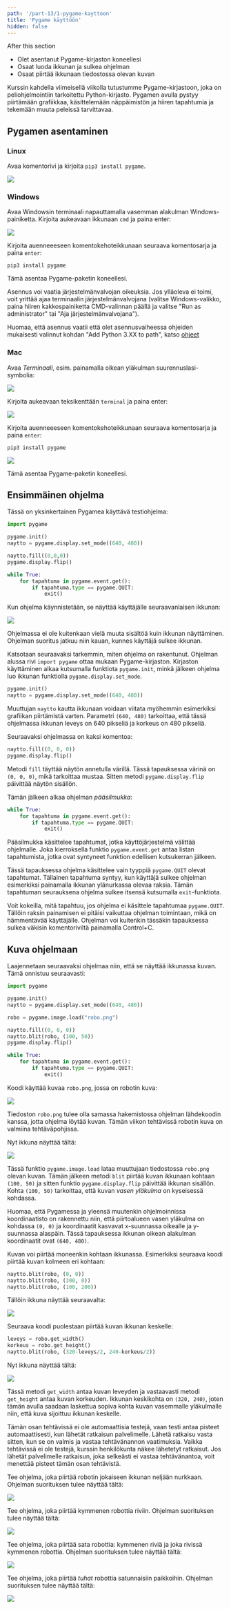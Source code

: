 ```yaml
---
path: '/part-13/1-pygame-kayttoon'
title: 'Pygame käyttöön'
hidden: false
---
```


<text-box variant='learningObjectives' name="Learning objectives">

After this section

- Olet asentanut Pygame-kirjaston koneellesi
- Osaat luoda ikkunan ja sulkea ohjelman
- Osaat piirtää ikkunaan tiedostossa olevan kuvan

</text-box>

Kurssin kahdella viimeisellä viikolla tutustumme Pygame-kirjastoon, joka on peliohjelmointiin tarkoitettu Python-kirjasto. Pygamen avulla pystyy piirtämään grafiikkaa, käsittelemään näppäimistön ja hiiren tapahtumia ja tekemään muuta peleissä tarvittavaa.

## Pygamen asentaminen

### Linux

Avaa komentorivi ja kirjoita `pip3 install pygame`.

<img src="pygame_linux.png">

### Windows

Avaa Windowsin terminaali napauttamalla vasemman alakulman Windows-painiketta. Kirjoita aukeavaan ikkunaan `cmd` ja paina enter:

<img src="13_1_1.png">

Kirjoita auenneeeseen komentokehoteikkunaan seuraava komentosarja ja paina `enter`:

`pip3 install pygame`

Tämä asentaa Pygame-paketin koneellesi.

Asennus voi vaatia järjestelmänvalvojan oikeuksia. Jos ylläoleva ei toimi, voit yrittää ajaa terminaalin järjestelmänvalvojana (valitse Windows-valikko, paina hiiren kakkospainiketta CMD-valinnan päällä ja valitse "Run as administrator" tai "Aja järjestelmänvalvojana").

Huomaa, että asennus vaatii että olet asennusvaiheessa ohjeiden mukaisesti valinnut kohdan "Add Python 3.XX to path", katso [ohjeet](https://www.mooc.fi/fi/installation/vscode#python3)

### Mac

Avaa _Terminaali_, esim. painamalla oikean yläkulman suurennuslasi-symbolia:

<img src="13-1-2.png">

 Kirjoita aukeavaan teksikenttään `terminal` ja paina enter:

<img src="13-1-3.png">

Kirjoita auenneeeseen komentokehoteikkunaan seuraava komentosarja ja paina `enter`:

`pip3 install pygame`

<img src="13-1-4.png">


Tämä asentaa Pygame-paketin koneellesi.

## Ensimmäinen ohjelma

Tässä on yksinkertainen Pygamea käyttävä testiohjelma:

```python
import pygame

pygame.init()
naytto = pygame.display.set_mode((640, 480))

naytto.fill((0,0,0))
pygame.display.flip()

while True:
    for tapahtuma in pygame.event.get():
        if tapahtuma.type == pygame.QUIT:
            exit()
```

Kun ohjelma käynnistetään, se näyttää käyttäjälle seuraavanlaisen ikkunan:

<img src="pygame_eka.gif">

Ohjelmassa ei ole kuitenkaan vielä muuta sisältöä kuin ikkunan näyttäminen. Ohjelman suoritus jatkuu niin kauan, kunnes käyttäjä sulkee ikkunan.

Katsotaan seuraavaksi tarkemmin, miten ohjelma on rakentunut. Ohjelman alussa rivi `import pygame` ottaa mukaan Pygame-kirjaston. Kirjaston käyttäminen alkaa kutsumalla funktiota `pygame.init`, minkä jälkeen ohjelma luo ikkunan funktiolla `pygame.display.set_mode`.

```python
pygame.init()
naytto = pygame.display.set_mode((640, 480))
```

Muuttujan `naytto` kautta ikkunaan voidaan viitata myöhemmin esimerkiksi grafiikan piirtämistä varten. Parametri `(640, 480)` tarkoittaa, että tässä ohjelmassa ikkunan leveys on 640 pikseliä ja korkeus on 480 pikseliä.

Seuraavaksi ohjelmassa on kaksi komentoa:

```python
naytto.fill((0, 0, 0))
pygame.display.flip()
```

Metodi `fill` täyttää näytön annetulla värillä. Tässä tapauksessa värinä on `(0, 0, 0)`, mikä tarkoittaa mustaa. Sitten metodi `pygame.display.flip` päivittää näytön sisällön.

Tämän jälkeen alkaa ohjelman _pääsilmukka_:

```python
while True:
    for tapahtuma in pygame.event.get():
        if tapahtuma.type == pygame.QUIT:
            exit()
```

Pääsilmukka käsittelee tapahtumat, jotka käyttöjärjestelmä välittää ohjelmalle. Joka kierroksella funktio `pygame.event.get` antaa listan tapahtumista, jotka ovat syntyneet funktion edellisen kutsukerran jälkeen.

Tässä tapauksessa ohjelma käsittelee vain tyyppiä `pygame.QUIT` olevat tapahtumat. Tällainen tapahtuma syntyy, kun käyttäjä sulkee ohjelman esimerkiksi painamalla ikkunan ylänurkassa olevaa raksia. Tämän tapahtuman seurauksena ohjelma sulkee itsensä kutsumalla `exit`-funktiota.

Voit kokeilla, mitä tapahtuu, jos ohjelma ei käsittele tapahtumaa `pygame.QUIT`. Tällöin raksin painamisen ei pitäisi vaikuttaa ohjelman toimintaan, mikä on hämmentävää käyttäjälle. Ohjelman voi kuitenkin tässäkin tapauksessa sulkea väkisin komentoriviltä painamalla Control+C.

## Kuva ohjelmaan

Laajennetaan seuraavaksi ohjelmaa niin, että se näyttää ikkunassa kuvan. Tämä onnistuu seuraavasti:

```python
import pygame

pygame.init()
naytto = pygame.display.set_mode((640, 480))

robo = pygame.image.load("robo.png")

naytto.fill((0, 0, 0))
naytto.blit(robo, (100, 50))
pygame.display.flip()

while True:
    for tapahtuma in pygame.event.get():
        if tapahtuma.type == pygame.QUIT:
            exit()
```

Koodi käyttää kuvaa `robo.png`, jossa on robotin kuva:

<img src="robo.png">

Tiedoston `robo.png` tulee olla samassa hakemistossa ohjelman lähdekoodin kanssa, jotta ohjelma löytää kuvan. Tämän viikon tehtävissä robotin kuva on valmiina tehtäväpohjissa.

Nyt ikkuna näyttää tältä:

<img src="pygame_kuva.gif">

Tässä funktio `pygame.image.load` lataa muuttujaan tiedostossa `robo.png` olevan kuvan. Tämän jälkeen metodi `blit` piirtää kuvan ikkunaan kohtaan `(100, 50)` ja sitten funktio `pygame.display.flip` päivittää ikkunan sisällön. Kohta `(100, 50)` tarkoittaa, että kuvan _vasen yläkulma_  on kyseisessä kohdassa.

Huomaa, että Pygamessa ja yleensä muutenkin ohjelmoinnissa koordinaatisto on rakennettu niin, että piirtoalueen vasen yläkulma on kohdassa `(0, 0)` ja koordinaatit kasvavat x-suunnassa oikealle ja y-suunnassa alaspäin. Tässä tapauksessa ikkunan oikean alakulman koordinaatit ovat `(640, 480)`.

Kuvan voi piirtää moneenkin kohtaan ikkunassa. Esimerkiksi seuraava koodi piirtää kuvan kolmeen eri kohtaan:

```python
naytto.blit(robo, (0, 0))
naytto.blit(robo, (300, 0))
naytto.blit(robo, (100, 200))
```

Tällöin ikkuna näyttää seuraavalta:

<img src="pygame_kuva2.gif">

Seuraava koodi puolestaan piirtää kuvan ikkunan keskelle:

```python
leveys = robo.get_width()
korkeus = robo.get_height()
naytto.blit(robo, (320-leveys/2, 240-korkeus/2))
```

Nyt ikkuna näyttää tältä:

<img src="pygame_kuva3.gif">

Tässä metodi `get_width` antaa kuvan leveyden ja vastaavasti metodi `get_height` antaa kuvan korkeuden. Ikkunan keskikohta on `(320, 240)`, joten tämän avulla saadaan laskettua sopiva kohta kuvan vasemmalle yläkulmalle niin, että kuva sijoittuu ikkunan keskelle.

<text-box variant='hint' name='Pygame-tehtävät'>

Tämän osan tehtävissä ei ole automaattisia testejä, vaan testi antaa pisteet automaattisesti, kun lähetät ratkaisun palvelimelle. Lähetä ratkaisu vasta sitten, kun se on valmis ja vastaa tehtävänannon vaatimuksia. Vaikka tehtävissä ei ole testejä, kurssin henkilökunta näkee lähetetyt ratkaisut. Jos lähetät palvelimelle ratkaisun, joka selkeästi ei vastaa tehtävänantoa, voit menettää pisteet tämän osan tehtävistä.

</text-box>


<programming-exercise name='Neljä robottia' tmcname='osa13-01_nelja_robottia'>

Tee ohjelma, joka piirtää robotin jokaiseen ikkunan neljään nurkkaan. Ohjelman suorituksen tulee näyttää tältä:

<img src="pygame_nelja.gif">

</programming-exercise>

<programming-exercise name='Robotit rivissä' tmcname='osa13-02_robotit_rivissa'>

Tee ohjelma, joka piirtää kymmenen robottia riviin. Ohjelman suorituksen tulee näyttää tältä:

<img src="pygame_rivi.gif">

</programming-exercise>

<programming-exercise name='Sata robottia' tmcname='osa13-03_sata_robottia'>

Tee ohjelma, joka piirtää sata robottia: kymmenen riviä ja joka rivissä kymmenen robottia. Ohjelman suorituksen tulee näyttää tältä:

<img src="pygame_sata.gif">

</programming-exercise>

<programming-exercise name='Satunnaiset robotit' tmcname='osa13-04_satunnaiset_robotit'>

Tee ohjelma, joka piirtää _tuhat_ robottia satunnaisiin paikkoihin. Ohjelman suorituksen tulee näyttää tältä:

<img src="pygame_tuhat.gif">

</programming-exercise>
